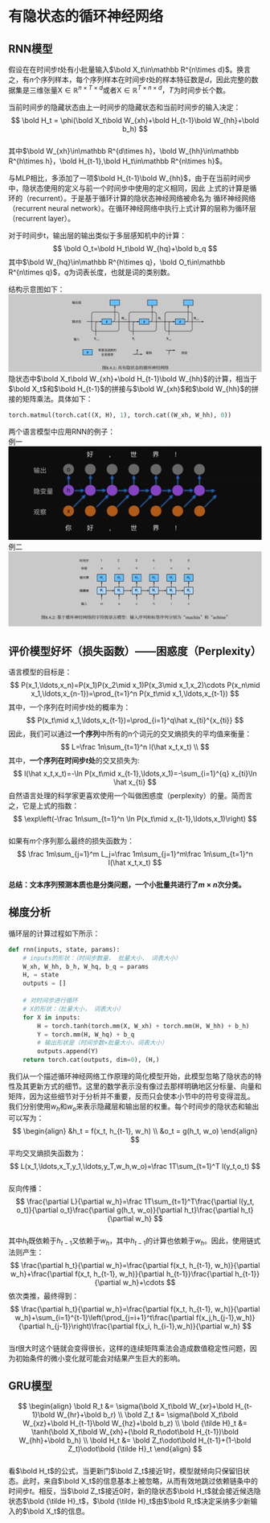 # 有隐状态的循环神经网络  

## RNN模型
假设在在时间步$t$处有小批量输入$\bold X_t\in\mathbb R^{n\times d}$。换言之，有$n$个序列样本，每个序列样本在时间步$t$处的样本特征数是$d$，因此完整的数据集是三维张量$\mathsf X\in\mathbb R^{n\times T\times d}$或者$\mathsf X\in\mathbb R^{T\times n\times d}$，$T$为时间步长个数。  

当前时间步的隐藏状态由上一时间步的隐藏状态和当前时间步的输入决定：
$$
\bold H_t = \phi(\bold X_t\bold W_{xh}+\bold H_{t-1}\bold W_{hh}+\bold b_h)
$$  
其中$\bold W_{xh}\in\mathbb R^{d\times h}，\bold W_{hh}\in\mathbb R^{h\times h}，\bold H_{t-1},\bold H_t\in\mathbb R^{n\times h}$。

与MLP相比，多添加了一项$\bold H_{t-1}\bold W_{hh}$，由于在当前时间步中，隐状态使用的定义与前一个时间步中使用的定义相同，因此 上式的计算是循环的（recurrent）。于是基于循环计算的隐状态神经网络被命名为 循环神经网络（recurrent neural network）。在循环神经网络中执行上式计算的层称为循环层（recurrent layer）。 

对于时间步t，输出层的输出类似于多层感知机中的计算：  
$$
\bold O_t=\bold H_t\bold W_{hq}+\bold b_q 
$$
其中$\bold W_{hq}\in\mathbb R^{h\times q}，\bold O_t\in\mathbb R^{n\times q}$，$q$为词表长度，也就是词的类别数。  

结构示意图如下：  
![具有隐状态的循环神经网络](picture\rnn_with_hidden_states.jpg)  
隐状态中$\bold X_t\bold W_{xh}+\bold H_{t-1}\bold W_{hh}$的计算，相当于$\bold X_t$和$\bold H_{t-1}$的拼接与$\bold W_{xh}$和$\bold W_{hh}$的拼接的矩阵乘法。具体如下：
```python
torch.matmul(torch.cat((X, H), 1), torch.cat((W_xh, W_hh), 0))
```

两个语言模型中应用RNN的例子：  
例一  
![rnn例子1](picture\rnn_example_1.jpg)  
例二  
![rnn例子2](picture\rnn_example_2.jpg)  

## 评价模型好坏（损失函数）——困惑度（Perplexity）  
语言模型的目标是：
$$  
P(x_1,\ldots,x_n)=P(x_1)P(x_2\mid x_1)P(x_3\mid x_1,x_2)\cdots P(x_n\mid x_1,\ldots,x_{n-1})=\prod_{t=1}^n P(x_t\mid x_1,\ldots,x_{t-1})
$$
其中，一个序列在时间步$t$处的概率为：
$$
P(x_t\mid x_1,\ldots,x_{t-1})=\prod_{i=1}^q\hat x_{ti}^{x_{ti}}
$$
因此，我们可以通过**一个序列**中所有的n个词元的交叉熵损失的平均值来衡量：  
$$
L=\frac 1n\sum_{t=1}^n l(\hat x_t,x_t) \\
$$
其中，**一个序列在时间步$t$处**的交叉损失为:
$$
l(\hat x_t,x_t)=-\ln P(x_t\mid x_{t-1},\ldots,x_1)=-\sum_{i=1}^{q} x_{ti}\ln \hat x_{ti}
$$
自然语言处理的科学家更喜欢使用一个叫做困惑度（perplexity）的量。简而言之，它是上式的指数：  
$$
\exp\left(-\frac 1n\sum_{t=1}^n \ln P(x_t\mid x_{t-1},\ldots,x_1)\right)
$$   
如果有$m$个序列那么最终的损失函数为：  
$$
\frac 1m\sum_{j=1}^m L_j=\frac 1m\sum_{j=1}^m\frac 1n\sum_{t=1}^n l(\hat x_t,x_t)
$$  
**总结：文本序列预测本质也是分类问题，一个小批量共进行了$m\times n$次分类。**

## 梯度分析  

循环层的计算过程如下所示：
```python
def rnn(inputs, state, params):
    # inputs的形状：（时间步数量， 批量大小， 词表大小）
    W_xh, W_hh, b_h, W_hq, b_q = params
    H, = state
    outputs = []

    # 对时间步进行循环
    # X的形状：（批量大小， 词表大小）
    for X in inputs:
        H = torch.tanh(torch.mm(X, W_xh) + torch.mm(H, W_hh) + b_h)
        Y = torch.mm(H, W_hq) + b_q
        # 输出形状是（时间步数×批量大小，词表大小）
        outputs.append(Y)
    return torch.cat(outputs, dim=0), (H,)
```  
我们从一个描述循环神经网络工作原理的简化模型开始，此模型忽略了隐状态的特性及其更新方式的细节。这里的数学表示没有像过去那样明确地区分标量、向量和矩阵，因为这些细节对于分析并不重要，反而只会使本小节中的符号变得混乱。
我们分别使用$w_h$和$w_o$来表示隐藏层和输出层的权重。每个时间步的隐状态和输出可以写为：  
$$
\begin{align}
&h_t = f(x_t, h_{t-1}, w_h) \\
&o_t = g(h_t, w_o)
\end{align}
$$
平均交叉熵损失函数为：  
$$
L(x_1,\ldots,x_T,y_1,\ldots,y_T,w_h,w_o)=\frac 1T\sum_{t=1}^T l(y_t,o_t)
$$  
反向传播：  
$$
\frac{\partial L}{\partial w_h}=\frac 1T\sum_{t=1}^T\frac{\partial l(y_t, o_t)}{\partial o_t}\frac{\partial g(h_t, w_o)}{\partial h_t}\frac{\partial h_t}{\partial w_h}
$$  
其中$h_t$既依赖于$h_{t-1}$又依赖于$w_h$，其中$h_{t-1}$的计算也依赖于$w_h$。因此，使用链式法则产生：  
$$
\frac{\partial h_t}{\partial w_h}=\frac{\partial f(x_t, h_{t-1}, w_h)}{\partial w_h}+\frac{\partial f(x_t, h_{t-1}, w_h)}{\partial h_{t-1}}\frac{\partial h_{t-1}}{\partial w_h}+\cdots
$$
依次类推，最终得到：  
$$
\frac{\partial h_t}{\partial w_h}=\frac{\partial f(x_t, h_{t-1}, w_h)}{\partial w_h}+\sum_{i=1}^{t-1}\left(\prod_{j=i+1}^t\frac{\partial f(x_j,h_{j-1},w_h)}{\partial h_{j-1}}\right)\frac{\partial f(x_i, h_{i-1},w_h)}{\partial w_h}
$$  
当$t$很大时这个链就会变得很长，这样的连续矩阵乘法会造成数值稳定性问题，因为初始条件的微小变化就可能会对结果产生巨大的影响。  

## GRU模型  

$$
\begin{align}
\bold R_t &= \sigma(\bold X_t\bold W_{xr}+\bold H_{t-1}\bold W_{hr}+\bold b_r) \\
\bold Z_t &= \sigma(\bold X_t\bold W_{xz}+\bold H_{t-1}\bold W_{hz}+\bold b_z) \\
\bold {\tilde H}_t &= \tanh(\bold X_t\bold W_{xh}+(\bold R_t\odot\bold H_{t-1})\bold W_{hh}+\bold b_h) \\
\bold H_t &= \bold Z_t\odot\bold H_{t-1}+(1-\bold Z_t)\odot\bold {\tilde H}_t
\end{align}
$$  
看$\bold H_t$的公式，当更新门$\bold Z_t$接近1时，模型就倾向只保留旧状态。此时，来自$\bold X_t$的信息基本上被忽略，从而有效地跳过依赖链条中的时间步$t$。相反，当$\bold Z_t$接近0时，新的隐状态$\bold H_t$就会接近候选隐状态$\bold {\tilde H}_t$，$\bold {\tilde H}_t$由$\bold R_t$决定采纳多少新输入的$\bold X_t$的信息。